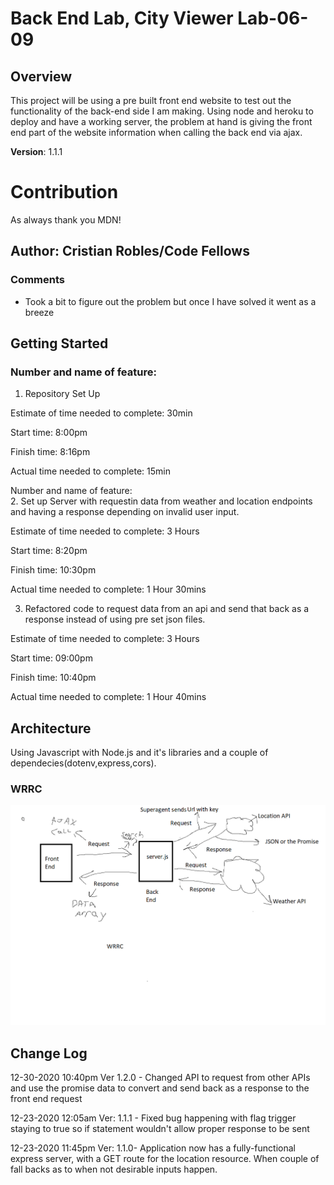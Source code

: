 # Back End Lab, City Viewer Lab-06-09

## Overview
This project will be using a pre built front end website to test out the functionality of the back-end side I am making. Using node and heroku to deploy and have a working server, the problem at hand is giving the front end part of the website information when calling the back end via ajax.



**Version**: 1.1.1

# Contribution

 As always thank you MDN!

## Author: Cristian Robles/Code Fellows

### Comments

- Took a bit to figure out the problem but once I have solved it went as a breeze

## Getting Started

### Number and name of feature:

1. Repository Set Up

Estimate of time needed to complete: 30min

Start time: 8:00pm

Finish time: 8:16pm

Actual time needed to complete: 15min  


Number and name of feature:  
2. Set up Server with requestin data from weather and location endpoints and having a response depending on invalid user input.

Estimate of time needed to complete: 3 Hours

Start time: 8:20pm

Finish time: 10:30pm

Actual time needed to complete: 1 Hour 30mins  


3. Refactored code to request data from an api and send that back as a response instead of using pre set json files.

Estimate of time needed to complete: 3 Hours

Start time: 09:00pm

Finish time: 10:40pm

Actual time needed to complete: 1 Hour 40mins







## Architecture
Using Javascript with Node.js and it's libraries and a couple of dependecies(dotenv,express,cors).  

### WRRC 
![My WRRC drawned](./img/WRRC-lab07.png)  

## Change Log
<!-- Use this area to document the iterative changes made to your application as each feature is successfully implemented. Use time stamps. Here's an examples: !-->
12-30-2020 10:40pm Ver 1.2.0  - Changed API to request from other APIs and use the promise data to convert and send back as a response to the front end request

12-23-2020 12:05am Ver: 1.1.1 - Fixed bug happening with flag trigger staying to true so if statement wouldn't allow proper response to be sent

12-23-2020 11:45pm Ver: 1.1.0- Application now has a fully-functional express server, with a GET route for the location resource. When couple of fall backs as to when not desirable inputs happen.  

